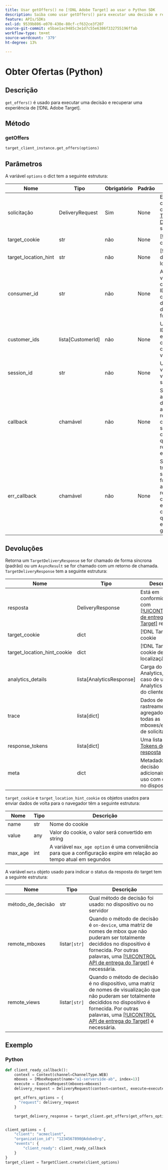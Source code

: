 ```yaml
---
title: Usar getOffers() no [!DNL Adobe Target] ao usar o Python SDK
description: Saiba como usar getOffers() para executar uma decisão e recuperar uma experiência de [!DNL Adobe Target].
feature: APIs/SDKs
exl-id: 9539b806-e070-430e-80cf-cf632ce3f207
source-git-commit: e5bae1ac9485c3e1d7c55e6386f332755196ffab
workflow-type: tm+mt
source-wordcount: '379'
ht-degree: 13%

---
```


# Obter Ofertas (Python)

## Descrição

`get_offers()` é usado para executar uma decisão e recuperar uma experiência de [!DNL Adobe Target].


## Método

### getOffers

```python {line-numbers="true"}
target_client_instance.get_offers(options)
```

## Parâmetros

A variável `options` o dict tem a seguinte estrutura:

| Nome | Tipo | Obrigatório | Padrão | Descrição |
| --- | --- | --- | --- | --- |
| solicitação | DeliveryRequest | Sim | None | Está em conformidade com [[!DNL Target Delivery API]](/help/dev/implement/delivery-api/overview.md) solicitação |
| target_cookie | str | não | None | [!DNL Target] cookie |
| target_location_hint | str | não | None | [!DNL Target] dica de localização |
| consumer_id | str | não | None | Ao compilar várias chamadas, IDs de consumidor diferentes devem ser fornecidas |
| customer_ids | lista[CustomerId] | não | None | Uma lista de IDs de cliente em formato compatível com a ID de visitante |
| session_id | str | não | None | Usado para vincular várias solicitações |
| callback | chamável | não | None | Se manipular a solicitação de forma assíncrona, o retorno de chamada será chamado quando a resposta estiver pronta |
| err_callback | chamável | não | None | Se estiver tratando a solicitação de forma assíncrona, o retorno de chamada de erro é chamado quando a exceção é gerada |

## Devoluções

Retorna um `TargetDeliveryResponse` se for chamado de forma síncrona (padrão) ou um `AsyncResult` se for chamado com um retorno de chamada. `TargetDeliveryResponse` tem a seguinte estrutura:

| Nome | Tipo | Descrição |
| --- | --- | --- |
| resposta | DeliveryResponse | Está em conformidade com [[!UICONTROL API de entrega do Target]](/help/dev/implement/delivery-api/overview.md) resposta |
| target_cookie | dict | [!DNL Target] cookie |
| target_location_hint_cookie | dict | [!DNL Target] cookie de dica de localização |
| analytics_details | lista[AnalyticsResponse] | Carga do Analytics, em caso de uso do Analytics no lado do cliente |
| trace | lista[dict] | Dados de rastreamento agregados para todas as mboxes/exibições de solicitação |
| response_tokens | lista[dict] | Uma lista de &#x200B;[Tokens de resposta](https://experienceleague.adobe.com/docs/target/using/administer/response-tokens.html) |
| meta | dict | Metadados de decisão adicionais para uso com decisão no dispositivo |

`target_cookie` e `target_location_hint_cookie` os objetos usados para enviar dados de volta para o navegador têm a seguinte estrutura:

| Nome | Tipo | Descrição |
| --- | --- | --- |
| name | str | Nome do cookie |
| value | any | Valor do cookie, o valor será convertido em string |
| max_age | int | A variável `max_age option` é uma conveniência para que a configuração expire em relação ao tempo atual em segundos |

A variável `meta` objeto usado para indicar o status da resposta do target tem a seguinte estrutura:

| Nome | Tipo | Descrição |
| --- | --- | --- |
| método_de_decisão | str | Qual método de decisão foi usado: no dispositivo ou no servidor |
| remote_mboxes | listar`[str]` | Quando o método de decisão é `on-device`, uma matriz de nomes de mbox que não puderam ser totalmente decididos no dispositivo é fornecida. Por outras palavras, uma [[!UICONTROL API de entrega do Target]](/help/dev/implement/delivery-api/overview.md) é necessária. |
| remote_views | listar`[str]` | Quando o método de decisão é no dispositivo, uma matriz de nomes de visualização que não puderam ser totalmente decididos no dispositivo é fornecida. Por outras palavras, uma [[!UICONTROL API de entrega do Target]](/help/dev/implement/delivery-api/overview.md) é necessária. |

## Exemplo

### Python

```python {line-numbers="true"}
def client_ready_callback():
    context = Context(channel=ChannelType.WEB)
    mboxes = [MboxRequest(name="a1-serverside-ab", index=1)]
    execute = ExecuteRequest(mboxes=mboxes)
    delivery_request = DeliveryRequest(context=context, execute=execute)

    get_offers_options = {
      "request": delivery_request
    }

    target_delivery_response = target_client.get_offers(get_offers_options)


client_options = {
    "client": "acmeclient",
    "organization_id": "1234567890@AdobeOrg",
    "events": {
        "client_ready": client_ready_callback
    }
}
target_client = TargetClient.create(client_options)
```
